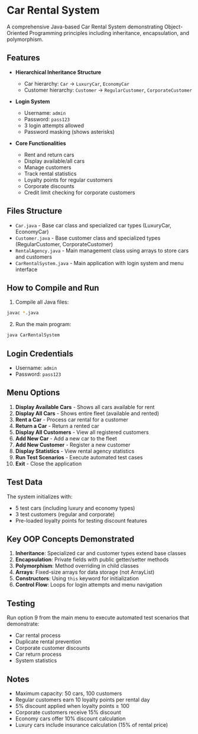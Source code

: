 # Car Rental System

A comprehensive Java-based Car Rental System demonstrating Object-Oriented Programming principles including inheritance, encapsulation, and polymorphism.

## Features

- **Hierarchical Inheritance Structure**
  - Car hierarchy: `Car` → `LuxuryCar`, `EconomyCar`
  - Customer hierarchy: `Customer` → `RegularCustomer`, `CorporateCustomer`

- **Login System**
  - Username: `admin`
  - Password: `pass123`
  - 3 login attempts allowed
  - Password masking (shows asterisks)

- **Core Functionalities**
  - Rent and return cars
  - Display available/all cars
  - Manage customers
  - Track rental statistics
  - Loyalty points for regular customers
  - Corporate discounts
  - Credit limit checking for corporate customers

## Files Structure

- `Car.java` - Base car class and specialized car types (LuxuryCar, EconomyCar)
- `Customer.java` - Base customer class and specialized types (RegularCustomer, CorporateCustomer)
- `RentalAgency.java` - Main management class using arrays to store cars and customers
- `CarRentalSystem.java` - Main application with login system and menu interface

## How to Compile and Run

1. Compile all Java files:
```bash
javac *.java
```

2. Run the main program:
```bash
java CarRentalSystem
```

## Login Credentials
- Username: `admin`
- Password: `pass123`

## Menu Options

1. **Display Available Cars** - Shows all cars available for rent
2. **Display All Cars** - Shows entire fleet (available and rented)
3. **Rent a Car** - Process car rental for a customer
4. **Return a Car** - Return a rented car
5. **Display All Customers** - View all registered customers
6. **Add New Car** - Add a new car to the fleet
7. **Add New Customer** - Register a new customer
8. **Display Statistics** - View rental agency statistics
9. **Run Test Scenarios** - Execute automated test cases
0. **Exit** - Close the application

## Test Data

The system initializes with:
- 5 test cars (including luxury and economy types)
- 3 test customers (regular and corporate)
- Pre-loaded loyalty points for testing discount features

## Key OOP Concepts Demonstrated

1. **Inheritance**: Specialized car and customer types extend base classes
2. **Encapsulation**: Private fields with public getter/setter methods
3. **Polymorphism**: Method overriding in child classes
4. **Arrays**: Fixed-size arrays for data storage (not ArrayList)
5. **Constructors**: Using `this` keyword for initialization
6. **Control Flow**: Loops for login attempts and menu navigation

## Testing

Run option 9 from the main menu to execute automated test scenarios that demonstrate:
- Car rental process
- Duplicate rental prevention
- Corporate customer discounts
- Car return process
- System statistics

## Notes

- Maximum capacity: 50 cars, 100 customers
- Regular customers earn 10 loyalty points per rental day
- 5% discount applied when loyalty points ≥ 100
- Corporate customers receive 15% discount
- Economy cars offer 10% discount calculation
- Luxury cars include insurance calculation (15% of rental price)